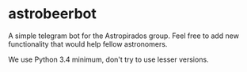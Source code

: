 # astrobeerbot
A simple telegram bot for the Astropirados group. Feel free to add new functionality that would help fellow astronomers.

We use Python 3.4 minimum, don't try to use lesser versions. 
